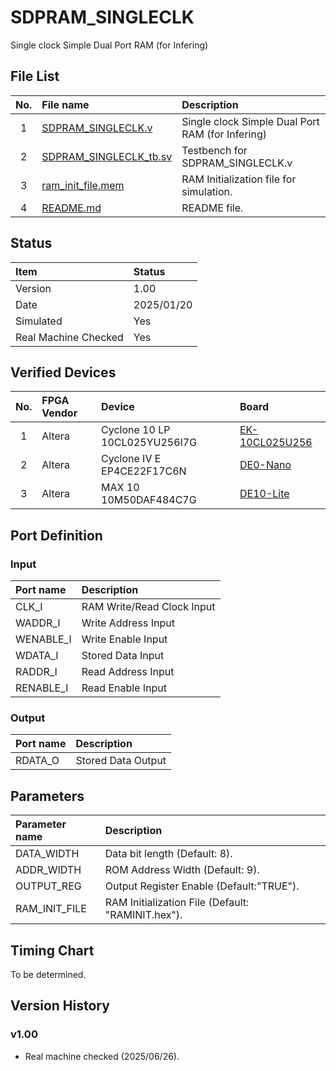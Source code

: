 # SDPRAM_SINGLECLK
Single clock Simple Dual Port RAM (for Infering)

## File List
| No. |File name|Description|
|:---:|:-------------------------|:----------|
|  1  |[SDPRAM_SINGLECLK.v](./SDPRAM_SINGLECLK.v)|Single clock Simple Dual Port RAM (for Infering)|
|  2  |[SDPRAM_SINGLECLK_tb.sv](./SDPRAM_SINGLECLK_tb.sv)|Testbench for SDPRAM_SINGLECLK.v|
|  3  |[ram_init_file.mem](./ram_init_file.mem)|RAM Initialization file for simulation.|
|  4  |[README.md](./README.md)|README file.|

## Status
|Item|Status|
|:------|:---------|
|Version|1.00|
|Date   |2025/01/20|
|Simulated|Yes|
|Real Machine Checked|Yes|

## Verified Devices
|No.|FPGA Vendor|Device|Board|
|:-:|:----------|:-----|:----|
|1|Altera|Cyclone 10 LP 10CL025YU256I7G|[EK-10CL025U256](https://www.intel.com/content/www/us/en/products/details/fpga/development-kits/cyclone/10-lp-evaluation-kit.html)|
|2|Altera|Cyclone IV E EP4CE22F17C6N|[DE0-Nano](https://www.terasic.com.tw/cgi-bin/page/archive.pl?No=593)|
|3|Altera|MAX 10 10M50DAF484C7G|[DE10-Lite](https://www.terasic.com.tw/cgi-bin/page/archive.pl?Language=English&CategoryNo=234&No=1021)|

## Port Definition
### Input
|Port name|Description|
|:--------|:----------|
|CLK_I|RAM Write/Read Clock Input|
|WADDR_I|Write Address Input|
|WENABLE_I|Write Enable Input|
|WDATA_I|Stored Data Input|
|RADDR_I|Read Address Input|
|RENABLE_I|Read Enable Input|

### Output
|Port name|Description|
|:--------|:----------|
|RDATA_O|Stored Data Output|

## Parameters
|Parameter name|Description|
|:-------------|:----------|
|DATA_WIDTH|Data bit length (Default: 8).|
|ADDR_WIDTH|ROM Address Width (Default: 9).|
|OUTPUT_REG|Output Register Enable (Default:"TRUE").|
|RAM_INIT_FILE|RAM Initialization File (Default: "RAMINIT.hex").|

## Timing Chart
To be determined.

## Version History
### v1.00
- Real machine checked (2025/06/26).
